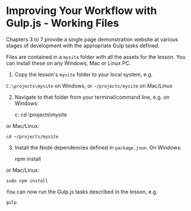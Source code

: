 Improving Your Workflow with Gulp.js - Working Files
====================================================

Chapters 3 to 7 provide a single page demonstration website at various stages of development with the appropriate Gulp tasks defined.

Files are contained in a `mysite` folder with all the assets for the lesson. You can install these on any Windows, Mac or Linux PC.

1. Copy the lesson's `mysite` folder to your local system, e.g.

  `C:\projects\mysite` on Windows, or
  `~/projects/mysite` on Mac/Linux

2. Navigate to that folder from your terminal/command line, e.g. on Windows:

    c:
    cd \projects\mysite

  or Mac/Linux:

    cd ~/projects/mysite

3. Install the Node dependencies defined in `package.json`. On Windows:

    npm install

  or Mac/Linux:

    sudo npm install

You can now run the Gulp.js tasks described in the lesson, e.g.

    gulp

